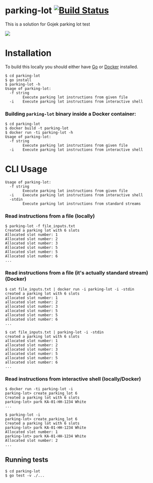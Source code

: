 # parking-lot [![Build Status](https://travis-ci.com/azbshiri/parking-lot.svg?token=1dbZM2CNEGcT8cVBF1Eg&branch=master)](https://travis-ci.com/azbshiri/parking-lot)
This is a solution for Gojek parking lot test

![](https://www.ardanlabs.com/images/gopher-kart/gopher-blue-updated.gif)


# Installation
To build this locally you should either have [Go](https://docs.docker.com/install/) or [Docker](https://golang.org/doc/install) installed.




```shell script
$ cd parking-lot
$ go install
$ parking-lot -h
Usage of parking-lot:
  -f string
        Execute parking lot instructions from given file
  -i    Execute parking lot instructions from interactive shell

```

### Building `parking-lot` binary inside a Docker container:

```shell script
$ cd parking-lot
$ docker build -t parking-lot
$ docker run -ti parking-lot -h
Usage of parking-lot:
  -f string
        Execute parking lot instructions from given file
  -i    Execute parking lot instructions from interactive shell
```



# CLI Usage
```shell script
Usage of parking-lot:
  -f string
        Execute parking lot instructions from given file
  -i    Execute parking lot instructions from interactive shell
  -stdin
        Execute parking lot instructions from standard streams
````

### Read instructions from a file (locally)
```shell script
$ parking-lot -f file_inputs.txt
Created a parking lot with 6 slots
Allocated slot number: 1
Allocated slot number: 2
Allocated slot number: 3
Allocated slot number: 5
Allocated slot number: 5
Allocated slot number: 6
...
```

### Read instructions from a file (it's actually standard stream) (Docker)
```shell script
$ cat file_inputs.txt | docker run -i parking-lot -i -stdin
created a parking lot with 6 slots
allocated slot number: 1
allocated slot number: 2
allocated slot number: 3
allocated slot number: 5
allocated slot number: 5
allocated slot number: 6
...
```

```shell script
$ cat file_inputs.txt | parking-lot -i -stdin
created a parking lot with 6 slots
allocated slot number: 1
allocated slot number: 2
allocated slot number: 3
allocated slot number: 5
allocated slot number: 5
allocated slot number: 6
...
```

### Read instructions from interactive shell (locally/Docker)
```shell script
$ docker run -ti parking-lot -i
parking-lot> create_parking_lot 6
Created a parking lot with 6 slots
parking-lot> park KA-01-HH-1234 White
...
```

```shell script
$ parking-lot -i
parking-lot> create_parking_lot 6
Created a parking lot with 6 slots
parking-lot> park KA-01-HH-1234 White
Allocated slot number: 1
parking-lot> park KA-01-HH-1234 White
Allocated slot number: 2
...
```

## Running tests

```shell script
$ cd parking-lot
$ go test -v ./...
````
